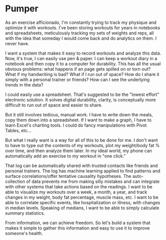 <h1>Pumper</h1>
<p> As an exercise afficionado, I'm constantly trying to track my physique and optimize it with workouts.
I've been storing workouts for years in notebooks and spreadsheets, meticulously tracking my sets of weights and reps,
all with the idea that someday I would come back and do analytics on them. I never have.</p>

<p>I want a system that makes it easy to record workouts and analyze this data. Now, it's true, I can easily use pen & paper. I can keep a workout diary in a notebook and then copy it to a computer for durability.
This has all the usual obvious problems: what happens if an page gets spilled on or torn out? What if my handwriting is bad?
What if I run out of space? How do I share it simply with a personal trainer or friends? How can I see the underlying trends in the data?</p>

<p>I could easily use a spreadsheet. That's suggested to be the "lowest effort" electronic solution.
It solves digital durability, clarity, is conceptually more difficult to run out of space and easier to share.</p>

<p>But it still involves tedious, manual work. I have to write down the meals, copy them down into a spreadsheet. If I want to make
a graph, I have to learn Excel's charting tools. I could do fancy manipulations with Pivot Tables, etc...</p>

<p>But what I really want is a way for all of this to be done for me. I don't want to have to type out the contents of my workouts,
 plot my weight/body fat % over time, and then analyze them later. In my ideal world,
my phone can automatically add an exercise to my workout in "one click."</p>
That log can be automatically shared with trusted contacts like friends and personal trainers. The log has machine learning applied to
find patterns and surface correlations/offer tentative causality hypotheses. The auto-collection of data prevents me from
making silly mistakes and can integrate with other systems that take actions based on the readings. I want to be able
to visualize my workouts over a week, a month, a year, and track changes in my weight, body fat percentage, muscle mass, etc.
I want to be able to correlate specific events, like hospitalization or illness, with changes in median levels. Speaking
of medians, I want to be able to simply calculate summary statistics.</p>

<p>From information, we can achieve freedom. So let's build a system that makes it simple to gather this information and easy
to use it to improve someone's health.</p>